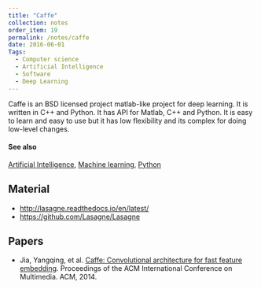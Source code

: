 ```yaml
---
title: "Caffe"
collection: notes
order_item: 19
permalink: /notes/caffe
date: 2016-06-01
Tags:
  - Computer science
  - Artificial Intelligence
  - Software
  - Deep Learning
---
```


Caffe is an BSD licensed project matlab-like project for deep learning. It is written in C++ and Python. It has API for Matlab, C++ and Python.
It is easy to learn and easy to use but it has low flexibility and its complex for doing low-level changes.


#### See also
[Artificial Intelligence](/notes/artificial_intelligence), [Machine learning](/notes/machine_learning), [Python](/notes/python)


## Material
* http://lasagne.readthedocs.io/en/latest/
* https://github.com/Lasagne/Lasagne


## Papers
* Jia, Yangqing, et al. [Caffe: Convolutional architecture for fast feature embedding](http://arxiv.org/pdf/1408.5093). Proceedings of the ACM International Conference on Multimedia. ACM, 2014.




